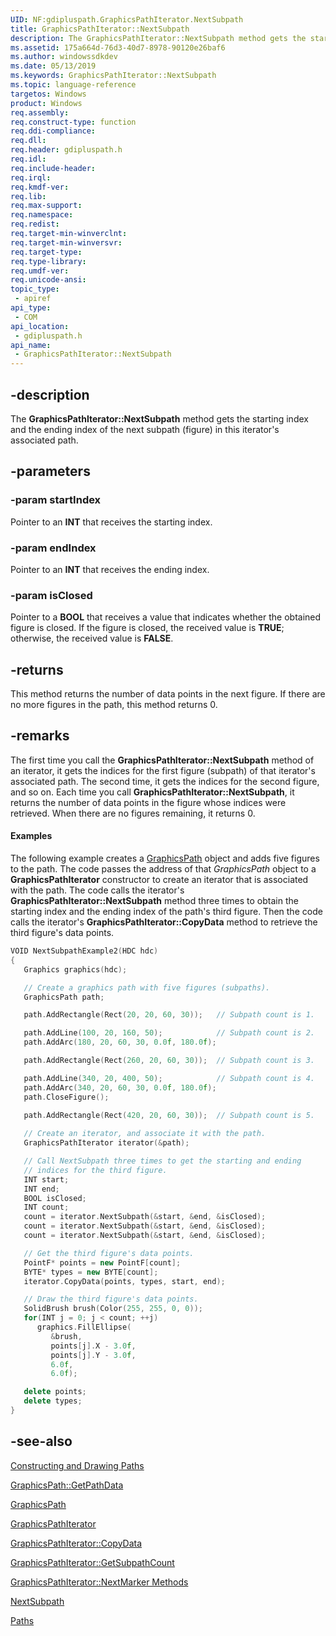 ```yaml
---
UID: NF:gdipluspath.GraphicsPathIterator.NextSubpath
title: GraphicsPathIterator::NextSubpath
description: The GraphicsPathIterator::NextSubpath method gets the starting index and the ending index of the next subpath.
ms.assetid: 175a664d-76d3-40d7-8978-90120e26baf6
ms.author: windowssdkdev
ms.date: 05/13/2019
ms.keywords: GraphicsPathIterator::NextSubpath
ms.topic: language-reference
targetos: Windows
product: Windows
req.assembly: 
req.construct-type: function
req.ddi-compliance: 
req.dll: 
req.header: gdipluspath.h
req.idl: 
req.include-header: 
req.irql: 
req.kmdf-ver: 
req.lib: 
req.max-support: 
req.namespace: 
req.redist: 
req.target-min-winverclnt: 
req.target-min-winversvr: 
req.target-type: 
req.type-library: 
req.umdf-ver: 
req.unicode-ansi: 
topic_type:
 - apiref
api_type:
 - COM
api_location:
 - gdipluspath.h
api_name:
 - GraphicsPathIterator::NextSubpath
---
```


## -description

The **GraphicsPathIterator::NextSubpath** method gets the starting index and the ending index of the next subpath (figure) in this iterator's associated path.

## -parameters

### -param startIndex

Pointer to an **INT** that receives the starting index.

### -param endIndex

Pointer to an **INT** that receives the ending index.

### -param isClosed

Pointer to a **BOOL** that receives a value that indicates whether the obtained figure is closed.
If the figure is closed, the received value is **TRUE**; otherwise, the received value is **FALSE**.

## -returns

This method returns the number of data points in the next figure.
If there are no more figures in the path, this method returns 0.

## -remarks

The first time you call the **GraphicsPathIterator::NextSubpath** method of an iterator, it gets the indices for the first figure (subpath) of that iterator's associated path.
The second time, it gets the indices for the second figure, and so on.
Each time you call **GraphicsPathIterator::NextSubpath**, it returns the number of data points in the figure whose indices were retrieved.
When there are no figures remaining, it returns 0.

#### Examples

The following example creates a <a href="https://msdn.microsoft.com/en-us/library/ms534456(v=VS.85).aspx">GraphicsPath</a> object and adds five figures to the path.
The code passes the address of that *GraphicsPath* object to a **GraphicsPathIterator** constructor to create an iterator that is associated with the path. The code calls the iterator's **GraphicsPathIterator::NextSubpath** method three times to obtain the starting index and the ending index of the path's third figure.
Then the code calls the iterator's **GraphicsPathIterator::CopyData** method to retrieve the third figure's data points.

```cpp
VOID NextSubpathExample2(HDC hdc)
{
   Graphics graphics(hdc);

   // Create a graphics path with five figures (subpaths).
   GraphicsPath path;

   path.AddRectangle(Rect(20, 20, 60, 30));   // Subpath count is 1.

   path.AddLine(100, 20, 160, 50);            // Subpath count is 2.
   path.AddArc(180, 20, 60, 30, 0.0f, 180.0f);

   path.AddRectangle(Rect(260, 20, 60, 30));  // Subpath count is 3.

   path.AddLine(340, 20, 400, 50);            // Subpath count is 4.
   path.AddArc(340, 20, 60, 30, 0.0f, 180.0f);
   path.CloseFigure();
  
   path.AddRectangle(Rect(420, 20, 60, 30));  // Subpath count is 5.

   // Create an iterator, and associate it with the path.
   GraphicsPathIterator iterator(&path);

   // Call NextSubpath three times to get the starting and ending
   // indices for the third figure.
   INT start;
   INT end;
   BOOL isClosed;
   INT count;
   count = iterator.NextSubpath(&start, &end, &isClosed);
   count = iterator.NextSubpath(&start, &end, &isClosed);
   count = iterator.NextSubpath(&start, &end, &isClosed);

   // Get the third figure's data points.
   PointF* points = new PointF[count];
   BYTE* types = new BYTE[count];
   iterator.CopyData(points, types, start, end);

   // Draw the third figure's data points.
   SolidBrush brush(Color(255, 255, 0, 0));
   for(INT j = 0; j < count; ++j)
      graphics.FillEllipse(
         &brush,
         points[j].X - 3.0f,
         points[j].Y - 3.0f,
         6.0f,
         6.0f);

   delete points;
   delete types;
}
```

## -see-also

<a href="https://msdn.microsoft.com/en-us/library/ms533805(v=VS.85).aspx">Constructing and Drawing Paths</a>

<a href="https://msdn.microsoft.com/en-us/library/ms535534(v=VS.85).aspx">GraphicsPath::GetPathData</a>

<a href="https://msdn.microsoft.com/en-us/library/ms534456(v=VS.85).aspx">GraphicsPath</a>

<a href="https://msdn.microsoft.com/en-us/library/ms534458(v=VS.85).aspx">GraphicsPathIterator</a>

<a href="https://msdn.microsoft.com/en-us/library/ms535452(v=VS.85).aspx">GraphicsPathIterator::CopyData</a>

<a href="https://msdn.microsoft.com/en-us/library/ms535456(v=VS.85).aspx">GraphicsPathIterator::GetSubpathCount</a>

<a href="https://msdn.microsoft.com/en-us/library/ms535457(v=VS.85).aspx">GraphicsPathIterator::NextMarker Methods</a>

<a href="https://msdn.microsoft.com/en-us/library/ms535458(v=VS.85).aspx">NextSubpath</a>

<a href="https://msdn.microsoft.com/en-us/library/ms536370(v=VS.85).aspx">Paths</a>

